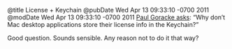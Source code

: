 @title License + Keychain
@pubDate Wed Apr 13 09:33:10 -0700 2011
@modDate Wed Apr 13 09:33:10 -0700 2011
<a href="http://corporationunknown.com/blog/2011/04/13/you-got-your-license-in-my-keychain/">Paul Goracke asks</a>: “Why don’t Mac desktop applications store their license info in the Keychain?”

Good question. Sounds sensible. Any reason not to do it that way?
